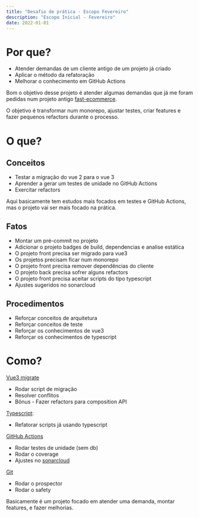 ```yaml
---
title: "Desafio de prática - Escopo Fevereiro"
description: "Escopo Inicial - Fevereiro"
date: 2022-01-01
---
```


# Por que?
* Atender demandas de um cliente antigo de um projeto já criado
* Aplicar o método da refatoração
* Melhorar o conhecimento em GitHub Actions

Bom o objetivo desse projeto é atender algumas demandas que já me foram pedidas num projeto antigo [fast-ecommerce](https://github.com/jonatasoli/Fast-Ecommerce).

O objetivo é transformar num monorepo, ajustar testes, criar features e fazer pequenos refactors durante o processo.

# O que?

## Conceitos

* Testar a migração do vue 2 para o vue 3
* Aprender a gerar um testes de unidade no GitHub Actions
* Exercitar refactors

Aqui basicamente tem estudos mais focados em testes e GitHub Actions, mas o projeto vai ser mais focado na prática.

## Fatos

* Montar um pré-commit no projeto
* Adicionar o projeto badges de build, dependencias e analise estática
* O projeto front precisa ser migrado para vue3
* Os projetos precisam ficar num monorepo
* O projeto front precisa remover dependências do cliente
* O projeto back precisa sofrer alguns refactors
* O projeto front precisa aceitar scripts do tipo typescript
* Ajustes sugeridos no sonarcloud

## Procedimentos

* Reforçar conceitos de arquitetura
* Reforçar conceitos de teste
* Reforçar os conhecimentos de vue3
* Reforçar os conhecimentos de typescript

# Como?

[Vue3 migrate](https://cli.vuejs.org/migrating-from-v3/)
* Rodar script de migração
* Resolver conflitos
* Bônus - Fazer refactors para composition API

[Typescript](https://www.typescriptlang.org/docs/):
* Refatorar scripts já usando typescript

[GitHub Actions](https://github.com/features/actions)
* Rodar testes de unidade (sem db)
* Rodar o coverage
* Ajustes no [sonarcloud](https://sonarcloud.io/)

[Git](https://pre-commit.com/)
* Rodar o prospector
* Rodar o safety

Basicamente é um projeto focado em atender uma demanda, montar features, e fazer melhorias.
